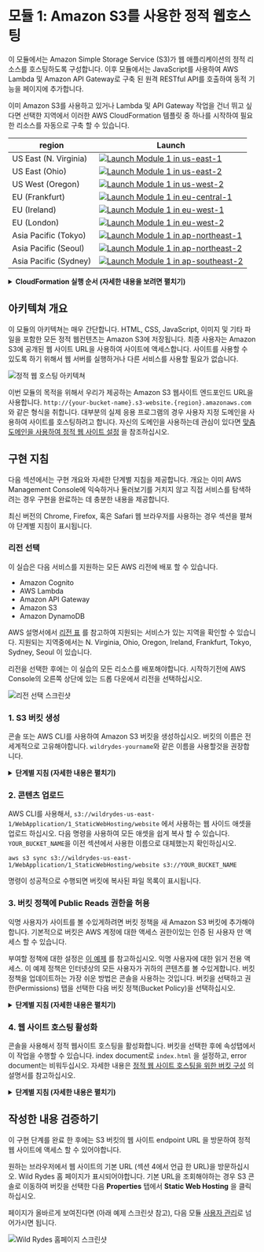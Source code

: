 # 모듈 1: Amazon S3를 사용한 정적 웹호스팅

이 모듈에서는 Amazon Simple Storage Service (S3)가 웹 애플리케이션의 정적 리소스를 호스팅하도록 구성합니다. 이후 모듈에서는 JavaScript를 사용하여 AWS Lambda 및 Amazon API Gateway로 구축 된 원격 RESTful API를 호출하여 동적 기능을 페이지에 추가합니다.

이미 Amazon S3를 사용하고 있거나 Lambda 및 API Gateway 작업을 건너 뛰고 싶다면 선택한 지역에서 이러한 AWS CloudFormation 템플릿 중 하나를 시작하여 필요한 리소스를 자동으로 구축 할 수 있습니다.

region|Launch
------|-----
US East (N. Virginia) | [![Launch Module 1 in us-east-1](http://docs.aws.amazon.com/AWSCloudFormation/latest/UserGuide/images/cloudformation-launch-stack-button.png)](https://console.aws.amazon.com/cloudformation/home?region=us-east-1#/stacks/new?stackName=wildrydes-webapp-1&templateURL=https://s3.amazonaws.com/wildrydes-us-east-1/WebApplication/1_StaticWebHosting/webapp-static-hosting.yaml)
US East (Ohio) | [![Launch Module 1 in us-east-2](http://docs.aws.amazon.com/AWSCloudFormation/latest/UserGuide/images/cloudformation-launch-stack-button.png)](https://console.aws.amazon.com/cloudformation/home?region=us-east-2#/stacks/new?stackName=wildrydes-webapp-1&templateURL=https://s3.amazonaws.com/wildrydes-us-east-2/WebApplication/1_StaticWebHosting/webapp-static-hosting.yaml)
US West (Oregon) | [![Launch Module 1 in us-west-2](http://docs.aws.amazon.com/AWSCloudFormation/latest/UserGuide/images/cloudformation-launch-stack-button.png)](https://console.aws.amazon.com/cloudformation/home?region=us-west-2#/stacks/new?stackName=wildrydes-webapp-1&templateURL=https://s3.amazonaws.com/wildrydes-us-west-2/WebApplication/1_StaticWebHosting/webapp-static-hosting.yaml)
EU (Frankfurt) | [![Launch Module 1 in eu-central-1](http://docs.aws.amazon.com/AWSCloudFormation/latest/UserGuide/images/cloudformation-launch-stack-button.png)](https://console.aws.amazon.com/cloudformation/home?region=eu-central-1#/stacks/new?stackName=wildrydes-webapp-1&templateURL=https://s3.amazonaws.com/wildrydes-eu-central-1/WebApplication/1_StaticWebHosting/webapp-static-hosting.yaml)
EU (Ireland) | [![Launch Module 1 in eu-west-1](http://docs.aws.amazon.com/AWSCloudFormation/latest/UserGuide/images/cloudformation-launch-stack-button.png)](https://console.aws.amazon.com/cloudformation/home?region=eu-west-1#/stacks/new?stackName=wildrydes-webapp-1&templateURL=https://s3.amazonaws.com/wildrydes-eu-west-1/WebApplication/1_StaticWebHosting/webapp-static-hosting.yaml)
EU (London) | [![Launch Module 1 in eu-west-2](http://docs.aws.amazon.com/AWSCloudFormation/latest/UserGuide/images/cloudformation-launch-stack-button.png)](https://console.aws.amazon.com/cloudformation/home?region=eu-west-2#/stacks/new?stackName=wildrydes-webapp-1&templateURL=https://s3.amazonaws.com/wildrydes-eu-west-2/WebApplication/1_StaticWebHosting/webapp-static-hosting.yaml)
Asia Pacific (Tokyo) | [![Launch Module 1 in ap-northeast-1](http://docs.aws.amazon.com/AWSCloudFormation/latest/UserGuide/images/cloudformation-launch-stack-button.png)](https://console.aws.amazon.com/cloudformation/home?region=ap-northeast-1#/stacks/new?stackName=wildrydes-webapp-1&templateURL=https://s3.amazonaws.com/wildrydes-ap-northeast-1/WebApplication/1_StaticWebHosting/webapp-static-hosting.yaml)
Asia Pacific (Seoul) | [![Launch Module 1 in ap-northeast-2](http://docs.aws.amazon.com/AWSCloudFormation/latest/UserGuide/images/cloudformation-launch-stack-button.png)](https://console.aws.amazon.com/cloudformation/home?region=ap-northeast-2#/stacks/new?stackName=wildrydes-webapp-1&templateURL=https://s3.amazonaws.com/wildrydes-ap-northeast-2/WebApplication/1_StaticWebHosting/webapp-static-hosting.yaml)
Asia Pacific (Sydney) | [![Launch Module 1 in ap-southeast-2](http://docs.aws.amazon.com/AWSCloudFormation/latest/UserGuide/images/cloudformation-launch-stack-button.png)](https://console.aws.amazon.com/cloudformation/home?region=ap-southeast-2#/stacks/new?stackName=wildrydes-webapp-1&templateURL=https://s3.amazonaws.com/wildrydes-ap-southeast-2/WebApplication/1_StaticWebHosting/webapp-static-hosting.yaml)



<details>
<summary><strong>CloudFormation 실행 순서 (자세한 내용을 보려면 펼치기)</strong></summary><p>

1. 위쪽의 **Launch Stack** 링크를 클릭하십시오.

1. 템플릿 선택 페이지에서 **Next** 를 클릭하십시오.

1. `wildrydes-yourname`와 같은 전 세계적으로 고유한 이름을 **Website Bucket Name** 지정하고, **Next** 를 클릭하십시오.
    ![Speficy Details Screenshot](../images/module1-cfn-specify-details.png)

1. 옵션 페이지에서 기본값은 그대로 두고, **Next** 을 클릭하십시오.

1. 리뷰 페이지에서 확인란을 선택하여 , acknowledge that CloudFormation will create IAM resources 체크박스를 클릭하고, **Create** 버튼을 클릭합니다.
    ![IAM 승인 스크린샷](../images/cfn-ack-iam.png)

    이 템플릿은 맞춤 리소스를 사용하여 정적 웹 사이트 애셋을 중앙 S3 버킷에서 자신의 전용 버킷으로 복사합니다. 사용자 지정 리소스가 계정의 새 버킷에 쓸 수 있게하려면 해당 사용권한을 이용할 수 있는 IAM Role을 만들어야합니다.

1. `wildrydes-webapp-1` 스택이  `CREATE_COMPLETE` 상태가 될 때 까지 기다리십시오.

1. `wildrydes-webapp-1` 스택을 선택한 상태에서, **Outputs** 탭을 클릭하고 WebsiteURL 링크를 클릭하십시오.

1. Wild Rydes 홈페이지가 제대로 화면이 표시되고난 뒤, 다음 모듈 [User Management](../2_UserManagement) 로 이동하십시오.

</p></details>


## 아키텍쳐 개요

이 모듈의 아키텍쳐는 매우 간단합니다. HTML, CSS, JavaScript, 이미지 및 기타 파일을 포함한 모든 정적 웹컨텐츠는 Amazon S3에 저장됩니다. 최종 사용자는 Amazon S3에 공개된 웹 사이트 URL을 사용하여 사이트에 액세스합니다. 사이트를 사용할 수 있도록 하기 위해서 웹 서버를 실행하거나 다른 서비스를 사용할 필요가 없습니다.

![정적 웹 호스팅 아키텍쳐](../images/static-website-architecture.png)

이번 모듈의 목적을 위해서 우리가 제공하는 Amazon S3 웹사이트 엔드포인드 URL을 사용합니다. `http://{your-bucket-name}.s3-website.{region}.amazonaws.com` 와 같은 형식을 취합니다. 대부분의 실제 응용 프로그램의 경우 사용자 지정 도메인을 사용하여 사이트를 호스팅하려고 합니다. 자신의 도메인을 사용하는데 관심이 있다면 [맞춤 도메인을 사용하여 정적 웹 사이트 설정](http://docs.aws.amazon.com/AmazonS3/latest/dev/website-hosting-custom-domain-walkthrough.html) 을 참조하십시오.

## 구현 지침

다음 섹션에서는 구현 개요와 자세한 단계별 지침을 제공합니다. 개요는 이미 AWS Management Console에 익숙하거나 둘러보기를 거치지 않고 직접 서비스를 탐색하려는 경우 구현을 완료하는 데 충분한 내용을 제공합니다.

최신 버전의 Chrome, Firefox, 혹은 Safari 웹 브라우저를 사용하는 경우 섹션을 펼쳐야 단계별 지침이 표시됩니다.

### 리전 선택

이 실습은 다음 서비스를 지원하는 모든 AWS 리전에 배포 할 수 있습니다.

- Amazon Cognito
- AWS Lambda
- Amazon API Gateway
- Amazon S3
- Amazon DynamoDB

AWS 설명서에서 [리전 표](https://aws.amazon.com/about-aws/global-infrastructure/regional-product-services/) 를 참고하여 지원되는 서비스가 있는 지역을 확인할 수 있습니다. 지원되는 지역중에서는 N. Virginia, Ohio, Oregon, Ireland, Frankfurt, Tokyo, Sydney, Seoul 이 있습니다.

리전을 선택한 후에는 이 실습의 모든 리소스를 배포해야합니다. 시작하기전에 AWS Console의 오른쪽 상단에 있는 드롭 다운에서 리전을 선택하십시오.

![리전 선택 스크린샷](../images/region-selection.png)

### 1. S3 버킷 생성

콘솔 또는 AWS CLI를 사용하여 Amazon S3 버킷을 생성하십시오. 버킷의 이름은 전 세계적으로 고유해야합니다. `wildrydes-yourname`와 같은 이름을 사용할것을 권장합니다.

<details>
<summary><strong>단계별 지침 (자세한 내용은 펼치기)</strong></summary><p>

1. AWS Management Console에서 **Services** 를 선택한 다음 **S3** 를 선택하십시오.

1. **+Create Bucket** 을 선택하십시오.

1. `wildrydes-yourname`와 같은 전 세계적으로 고유한 이름을 설정하십시오.

1. 드롭다운 메뉴에서 이 실습에서 사용할 리전을 선택하십시오.

1. 설정을 복사할 버킷을 선택하지 않고 대화상자의 왼쪽 하단에 있는 **Create** 를 선택하십시오.

    ![버킷 생성 스크린샷](../images/create-bucket.png)

</p></details>

### 2. 콘텐츠 업로드

AWS CLI를 사용해서, `s3://wildrydes-us-east-1/WebApplication/1_StaticWebHosting/website` 에서 사용하는 웹 사이드 애셋을 업로드 하십시오. 다음 명령을 사용하여 모든 애셋을 쉽게 복사 할 수 있습니다. `YOUR_BUCKET_NAME`을 이전 섹션에서 사용한 이름으로 대체했는지 확인하십시오.

    aws s3 sync s3://wildrydes-us-east-1/WebApplication/1_StaticWebHosting/website s3://YOUR_BUCKET_NAME

명령이 성공적으로 수행되면 버킷에 복사된 파일 목록이 표시됩니다.

### 3. 버킷 정책에 Public Reads 권한을 허용

익명 사용자가 사이트를 볼 수있게하려면 버킷 정책을 새 Amazon S3 버킷에 추가해야합니다. 기본적으로 버킷은 AWS 계정에 대한 액세스 권한이있는 인증 된 사용자 만 액세스 할 수 있습니다.

부여할 정책에 대한 설정은 [이 예제](http://docs.aws.amazon.com/AmazonS3/latest/dev/example-bucket-policies.html#example-bucket-policies-use-case-2) 를 참고하십시오. 익명 사용자에 대한 읽거 전용 액세스. 이 예제 정책은 인터넷상의 모든 사용자가 귀하의 콘텐츠를 볼 수있게합니다. 버킷 정책을 업데이트하는 가장 쉬운 방법은 콘솔을 사용하는 것입니다. 버킷을 선택하고 권한(Permissions) 탭을 선택한 다음 버킷 정책(Bucket Policy)을 선택하십시오.

<details>
<summary><strong>단계별 지침 (자세한 내용은 펼치기)</strong></summary><p>

1.  S3 콘솔에서 섹션 1에서 생성 한 버킷의 이름을 선택하십시오.

1. **Permissions** 탭을 선택한 다음, **Bucket Policy**를 선택하십시오.

1. 다음 정책 문서를 버킷 정책 편집기에 입력하고 `YOUR_BUCKET_NAME` 을 섹션 1에서 생성한 버킷 이름으로 변경하십시오.

    ```json
    {
        "Version": "2012-10-17",
        "Statement": [
            {
                "Effect": "Allow",
                "Principal": "*",
                "Action": "s3:GetObject",
                "Resource": "arn:aws:s3:::YOUR_BUCKET_NAME/*"
            }
        ]
    }
    ```

    ![업데이트된 버킷 정책 스크린샷](../images/update-bucket-policy.png)

1. **Save** 버튼을 선택하여 새 정책을 적용하십시오.

</p></details>

### 4. 웹 사이트 호스팅 활성화

콘솔을 사용해서 정적 웹사이트 호스팅을 활성화합니다. 버킷을 선택한 후에 속성탭에서 이 작업을 수행할 수 있습니다. index document로 `index.html` 을 설정하고, error document는 비워두십시오. 자세한 내용은 [정적 웹 사이트 호스팅을 위한 버킷 구성](https://docs.aws.amazon.com/AmazonS3/latest/dev/HowDoIWebsiteConfiguration.html) 의 설명서를 참고하십시오.

<details>
<summary><strong>단계별 지침 (자세한 내용은 펼치기)</strong></summary><p>

1. S3 콘솔의 버킷 세부 사항 페이지에서, **Properties** 탭을 선택하십시오.

1. **Static website hosting** 을 선택하십시오.

1. **Use this bucket to host a website** 을 선택하고, index document에 `index.html`를 입력하십시오. 다른 입력칸은 비워둡니다.

1. 먼저 **Endpoint** URL 을 확인하십시오. 그 뒤에 **Save** 버튼을 클릭하십시오. 이 URL을 나머지 실습에서 웹 응용 프로그램을 볼 때 사용할 것입니다. 여기에서 이 URL을 귀하의 웹 사이트의 기본 URL이라고 합니다.

1. **Save**을 클릭하여 변경 사항을 저장하십시오.

    ![웹사이트 호스팅 활성화 스크린샷](../images/enable-website-hosting.png)

</p></details>


## 작성한 내용 검증하기

이 구현 단계를 완료 한 후에는 S3 버킷의 웹 사이트 endpoint URL 을 방문하여 정적 웹 사이트에 액세스 할 수 있어야합니다.

원하는 브라우저에서 웹 사이트의 기본 URL (섹션 4에서 언급 한 URL)을 방문하십시오. Wild Rydes 홈 페이지가 표시되어야합니다. 기본 URL을 조회해야하는 경우 S3 콘솔로 이동하여 버킷을 선택한 다음 **Properties** 탭에서 **Static Web Hosting** 을 클릭하십시오.

페이지가 올바르게 보여진다면 (아래 예제 스크린샷 참고), 다음 모듈 [사용자 관리](../2_UserManagement)로 넘어가시면 됩니다.

![Wild Rydes 홈페이지 스크린샷](../images/wildrydes-homepage.png)
